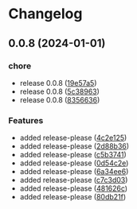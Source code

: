 # Changelog

## 0.0.8 (2024-01-01)


### chore

* release 0.0.8 ([19e57a5](https://github.com/cyber-francis/structlog_telemetry/commit/19e57a539110f234fa414308aefd31439d5630ed))
* release 0.0.8 ([5c38963](https://github.com/cyber-francis/structlog_telemetry/commit/5c389630a4d17d35a5d5df17bf7b2935696f6a87))
* release 0.0.8 ([8356636](https://github.com/cyber-francis/structlog_telemetry/commit/835663676ae59692e9aa23d7e13ecff3c008d27d))


### Features

* added release-please ([4c2e125](https://github.com/cyber-francis/structlog_telemetry/commit/4c2e125f951de708187b5f59b37da37b6705c7be))
* added release-please ([2d88b36](https://github.com/cyber-francis/structlog_telemetry/commit/2d88b368046747773485fa2659fd3af2cd46e246))
* added release-please ([c5b3741](https://github.com/cyber-francis/structlog_telemetry/commit/c5b374192cedb6a68dab1cf339c22a5d78a3f13b))
* added release-please ([0d54c2e](https://github.com/cyber-francis/structlog_telemetry/commit/0d54c2e291983d174758d91778872374849f56e3))
* added release-please ([6a34ee6](https://github.com/cyber-francis/structlog_telemetry/commit/6a34ee6afa818228a2838fbc5bf39782e545c512))
* added release-please ([c7c3d03](https://github.com/cyber-francis/structlog_telemetry/commit/c7c3d03be973f63d4568667bce6e0a3615269301))
* added release-please ([481626c](https://github.com/cyber-francis/structlog_telemetry/commit/481626cd5ce960d415ef3ae12aa9b10d893ae81b))
* added release-please ([80db21f](https://github.com/cyber-francis/structlog_telemetry/commit/80db21f1b1ddc823b5627288d59878e0c9713ccc))
